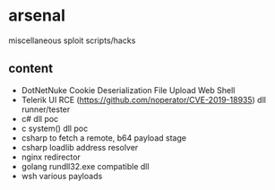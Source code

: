 # arsenal

miscellaneous sploit scripts/hacks

## content

- DotNetNuke Cookie Deserialization File Upload Web Shell
- Telerik UI RCE (https://github.com/noperator/CVE-2019-18935) dll
  runner/tester
- c# dll poc
- c system() dll poc
- csharp to fetch a remote, b64 payload stage
- csharp loadlib address resolver
- nginx redirector
- golang rundll32.exe compatible dll
- wsh various payloads
